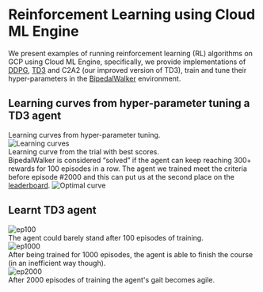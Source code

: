 # Reinforcement Learning using Cloud ML Engine

We present examples of running reinforcement learning (RL) algorithms on GCP
using Cloud ML Engine, specifically, we provide implementations of [DDPG](https://arxiv.org/abs/1509.02971), [TD3](https://arxiv.org/abs/1802.09477) and C2A2 (our improved version of TD3), train and tune their hyper-parameters in the [BipedalWalker](https://gym.openai.com/envs/BipedalWalker-v2) environment.

## Learning curves from hyper-parameter tuning a TD3 agent
Learning curves from hyper-parameter tuning.  
![Learning curves](img/learning_curve.png?raw=true)  
Learning curve from the trial with best scores.  
BipedalWalker is considered “solved” if the agent can keep reaching 300+ rewards for 100 episodes in a row.
The agent we trained meet the criteria before episode #2000 and this can put us at the second place on the [leaderboard](https://github.com/openai/gym/wiki/Leaderboard).
![Optimal curve](img/optimal_curve.png?raw=true)  

## Learnt TD3 agent
![ep100](img/ep100.gif?raw=true)  
The agent could barely stand after 100 episodes of training.  
![ep1000](img/ep1000.gif?raw=true)  
After being trained for 1000 episodes, the agent is able to finish the course (in an inefficient way though).  
![ep2000](img/ep2000.gif?raw=true)  
After 2000 episodes of training the agent's gait becomes agile.
